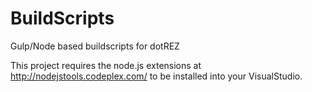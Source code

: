 ﻿# BuildScripts

Gulp/Node based buildscripts for dotREZ

This project requires the node.js extensions at http://nodejstools.codeplex.com/ to be installed into your VisualStudio.